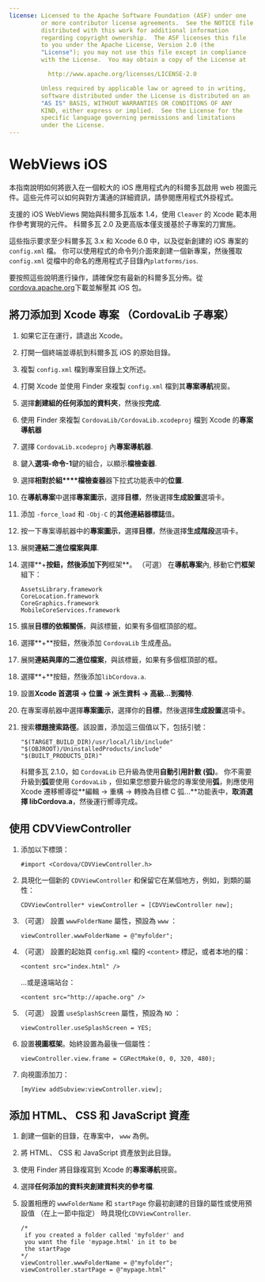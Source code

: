 ```yaml
---
license: Licensed to the Apache Software Foundation (ASF) under one
         or more contributor license agreements.  See the NOTICE file
         distributed with this work for additional information
         regarding copyright ownership.  The ASF licenses this file
         to you under the Apache License, Version 2.0 (the
         "License"); you may not use this file except in compliance
         with the License.  You may obtain a copy of the License at

           http://www.apache.org/licenses/LICENSE-2.0

         Unless required by applicable law or agreed to in writing,
         software distributed under the License is distributed on an
         "AS IS" BASIS, WITHOUT WARRANTIES OR CONDITIONS OF ANY
         KIND, either express or implied.  See the License for the
         specific language governing permissions and limitations
         under the License.
---
```


# WebViews iOS

本指南說明如何將嵌入在一個較大的 iOS 應用程式內的科爾多瓦啟用 web 視圖元件。這些元件可以如何與對方溝通的詳細資訊，請參閱應用程式外掛程式。

支援的 iOS WebViews 開始與科爾多瓦版本 1.4，使用 `Cleaver` 的 Xcode 範本用作參考實現的元件。 科爾多瓦 2.0 及更高版本僅支援基於子專案的刀實施。

這些指示要求至少科爾多瓦 3.x 和 Xcode 6.0 中，以及從新創建的 iOS 專案的 `config.xml` 檔。 你可以使用程式的命令列介面來創建一個新專案，然後獲取 `config.xml` 從檔中的命名的應用程式子目錄內`platforms/ios`.

要按照這些說明進行操作，請確保您有最新的科爾多瓦分佈。從[cordova.apache.org][1]下載並解壓其 iOS 包。

 [1]: http://cordova.apache.org

## 將刀添加到 Xcode 專案 （CordovaLib 子專案）

1.  如果它正在運行，請退出 Xcode。

2.  打開一個終端並導航到科爾多瓦 iOS 的原始目錄。

3.  複製 `config.xml` 檔到專案目錄上文所述。

4.  打開 Xcode 並使用 Finder 來複製 `config.xml` 檔到其**專案導航**視窗。

5.  選擇**創建組的任何添加的資料夾**，然後按**完成**.

6.  使用 Finder 來複製 `CordovaLib/CordovaLib.xcodeproj` 檔到 Xcode 的**專案導航器**

7.  選擇 `CordovaLib.xcodeproj` 內**專案導航器**.

8.  鍵入**選項-命令-1**鍵的組合，以顯示**檔檢查器**.

9.  選擇**相對於組****檔檢查器**器下拉式功能表中的**位置**.

10. 在**導航專案**中選擇**專案圖示**，選擇**目標**，然後選擇**生成設置**選項卡。

11. 添加 `-force_load` 和 `-Obj-C` 的**其他連結器標誌**值。

12. 按一下專案導航器中的**專案圖示**，選擇**目標**，然後選擇**生成階段**選項卡。

13. 展開**連結二進位檔案與庫**.

14. 選擇**+**按鈕，然後添加下列**框架**。 （可選） 在**導航專案**內, 移動它們**框架**組下：
    
        AssetsLibrary.framework
        CoreLocation.framework
        CoreGraphics.framework
        MobileCoreServices.framework
        

15. 擴展**目標的依賴關係**，與該標籤，如果有多個框頂部的框。

16. 選擇**+**按鈕，然後添加 `CordovaLib` 生成產品。

17. 展開**連結與庫的二進位檔案**，與該標籤，如果有多個框頂部的框。

18. 選擇**+**按鈕，然後添加`libCordova.a`.

19. 設置**Xcode 首選項 → 位置 → 派生資料 → 高級...**到**獨特**.

20. 在專案導航器中選擇**專案圖示**，選擇你的**目標**，然後選擇**生成設置**選項卡。

21. 搜索**標題搜索路徑**。該設置，添加這三個值以下，包括引號：
    
        "$(TARGET_BUILD_DIR)/usr/local/lib/include"        
        "$(OBJROOT)/UninstalledProducts/include"
        "$(BUILT_PRODUCTS_DIR)"
        
    
    科爾多瓦 2.1.0，如 `CordovaLib` 已升級為使用**自動引用計數 (弧)**。 你不需要升級到**弧**要使用 `CordovaLib` ，但如果您想要升級您的專案使用**弧**，則應使用 Xcode 遷移嚮導從**編輯 → 重構 → 轉換為目標 C 弧...**功能表中，**取消選擇 libCordova.a**，然後運行嚮導完成。

## 使用 CDVViewController

1.  添加以下標頭：
    
        #import <Cordova/CDVViewController.h>
        

2.  具現化一個新的 `CDVViewController` 和保留它在某個地方，例如，到類的屬性：
    
        CDVViewController* viewController = [CDVViewController new];
        

3.  （可選） 設置 `wwwFolderName` 屬性，預設為 `www` ：
    
        viewController.wwwFolderName = @"myfolder";
        

4.  （可選） 設置的起始頁 `config.xml` 檔的 `<content>` 標記，或者本地的檔：
    
        <content src="index.html" />
        
    
    ...或是遠端站台：
    
        <content src="http://apache.org" />
        

5.  （可選） 設置 `useSplashScreen` 屬性，預設為 `NO` ：
    
        viewController.useSplashScreen = YES;
        

6.  設置**視圖框架**。始終設置為最後一個屬性：
    
        viewController.view.frame = CGRectMake(0, 0, 320, 480);
        

7.  向視圖添加刀：
    
        [myView addSubview:viewController.view];
        

## 添加 HTML、 CSS 和 JavaScript 資產

1.  創建一個新的目錄，在專案中， `www` 為例。

2.  將 HTML、 CSS 和 JavaScript 資產放到此目錄。

3.  使用 Finder 將目錄複寫到 Xcode 的**專案導航**視窗。

4.  選擇**任何添加的資料夾創建資料夾的參考檔**.

5.  設置相應的 `wwwFolderName` 和 `startPage` 你最初創建的目錄的屬性或使用預設值 （在上一節中指定） 時具現化`CDVViewController`.
    
        /*
         if you created a folder called 'myfolder' and
         you want the file 'mypage.html' in it to be
         the startPage
        */
        viewController.wwwFolderName = @"myfolder";
        viewController.startPage = @"mypage.html"